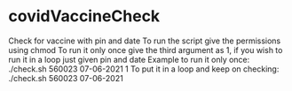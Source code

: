 # covidVaccineCheck
Check for vaccine with pin and date 
To run the script give the permissions using chmod
To run it only once give the third argument as 1, if you wish to run it in a loop just given pin and date
Example to run it only once:
./check.sh 560023 07-06-2021 1
To put it in a loop and keep on checking:
./check.sh 560023 07-06-2021 

